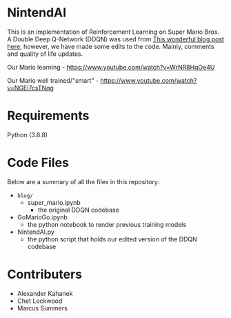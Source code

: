 # NintendAI

This is an implementation of Reinforcement Learning on Super Mario Bros. A Double Deep Q-Network (DDQN) was used from [This wonderful blog post here](https://blog.paperspace.com/building-double-deep-q-network-super-mario-bros/); however, we have made some edits to the code. Mainly, comments and quality of life updates.

Our Mario learning - https://www.youtube.com/watch?v=WrNR8HqOe4U

Our Mario well trained/"smart" - https://www.youtube.com/watch?v=NGEl7csTNqg
 
# Requirements

Python (3.8.8)


# Code Files

Below are a summary of all the files in this repository:

+ `blog/`
  - super_mario.ipynb
    + the original DDQN codebase
+ GoMarioGo.ipynb
  - the python notebook to render previous training models
+ NintendAI.py
  - the python script that holds our edited version of the DDQN codebase 

 
# Contributers

+ Alexander Kahanek
+ Chet Lockwood
+ Marcus Summers
